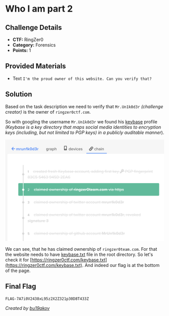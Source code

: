 # Who I am part 2

## Challenge Details 

- **CTF:** RingZer0
- **Category:** Forensics
- **Points:** 1

## Provided Materials

- Text `I'm the proud owner of this website. Can you verify that?`

## Solution

Based on the task description we need to verify that `Mr.Un1k0d3r` *(challenge creator)* is the owner of `ringzer0ctf.com`.

So with googling the username `Mr.Un1k0d3r` we found his [keybase](https://keybase.io/mrun1k0d3r/sigchain#3f28323110ed048740148423f7b198375f7accac62341c78434f0d4a540683fc0f) profile *(Keybase is a key directory that maps social media identities to encryption keys (including, but not limited to PGP keys) in a publicly auditable manner*). 

![keybase](./keybase.jpg)

We can see, that he has claimed ownership of `ringzer0team.com`. For that the website needs to have [keybase.txt](https://keybase.io/docs/keybase_well_known) file in the root directory. So let's check it for [https://ringzer0ctf.com/keybase.txt](https://ringzer0ctf.com/keybase.txt). And indeed our flag is at the bottom of the page.

## Final Flag

`FLAG-7A7i0V2438xL95z2X2Z321p30D8T433Z`

*Created by [bu19akov](https://github.com/bu19akov)*